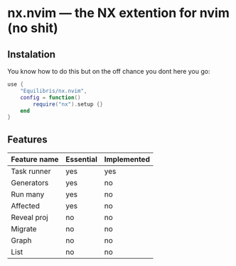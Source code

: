 # nx.nvim &mdash; the NX extention for nvim (no shit)

## Instalation

You know how to do this but on the off chance you dont here you go:

```lua
use {
    "Equilibris/nx.nvim",
    config = function()
        require("nx").setup {}
    end
}
```

## Features

| Feature name | Essential | Implemented |
| ------------ | --------- | ----------- |
| Task runner  | yes       | yes         |
| Generators   | yes       | no          |
| Run many     | yes       | no          |
| Affected     | yes       | no          |
| Reveal proj  | no        | no          |
| Migrate      | no        | no          |
| Graph        | no        | no          |
| List         | no        | no          |

